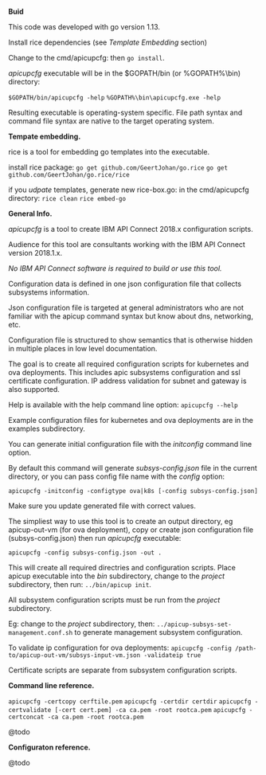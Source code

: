 **Buid**

This code was developed with go version 1.13.

Install rice dependencies (see *Template Embedding* section)

Change to the cmd/apicupcfg: then `go install`.

*apicupcfg* executable will be in the $GOPATH/bin (or %GOPATH%\bin) directory:

`$GOPATH/bin/apicupcfg -help`
`%GOPATH%\bin\apicupcfg.exe -help`

Resulting executable is operating-system specific. 
File path syntax and command file syntax are native to the target operating system.

**Tempate embedding.**

rice is a tool for embedding go templates into the executable.

install rice package:
`go get github.com/GeertJohan/go.rice`
`go get github.com/GeertJohan/go.rice/rice`

if you *udpate* templates, generate new rice-box.go:
in the cmd/apicupcfg directory:
`rice clean`
`rice embed-go`

**General Info.**

*apicupcfg* is a tool to create IBM API Connect 2018.x configuration scripts.

Audience for this tool are consultants working with the IBM API Connect version 2018.1.x.

*No IBM API Connect software is required to build or use this tool.*

Configuration data is defined in one json configuration file that collects subsystems
information. 

Json configuration file is targeted at general administrators who are not familiar with the
apicup command syntax but know about dns, networking, etc.

Configuration file is structured to show semantics that is otherwise hidden in multiple 
places in low level documentation.

The goal is to create all required configuration scripts for kubernetes and ova deployments.
This includes apic subsystems configuration and ssl certificate configuration. IP address 
validation for subnet and gateway is also supported.

Help is available with the help command line option:
`apicupcfg --help`

Example configuration files for kubernetes and ova deployments are in the examples subdirectory.

You can generate initial configuration file with the *initconfig* command line option.

By default this command will generate *subsys-config.json* file in the current directory, or
you can pass config file name with the *config* option:

`apicupcfg -initconfig -configtype ova|k8s [-config subsys-config.json]`

Make sure you update generated file with correct values.

The simpliest way to use this tool is to create an output directory, eg apicup-out-vm (for ova
deployment), copy or create json configuration file (subsys-config.json) then run *apicupcfg* 
executable:

`apicupcfg -config subsys-config.json -out .`

This will create all required directries and configuration scripts.
Place apicup executable into the *bin* subdirectory, change to the *project* subdirectory, then run:
`../bin/apicup init`. 

All subsystem configuration scripts must be run from the *project* subdirectory.

Eg: change to the *project* subdirectory, then: `../apicup-subsys-set-management.conf.sh`
to generate management subsystem configuration.

To validate ip configuration for ova deployments:
`apicupcfg -config /path-to/apicup-out-vm/subsys-input-vm.json -validateip true`

Certificate scripts are separate from subsystem configuration scripts.

**Command line reference.**

`apicupcfg -certcopy cerftile.pem`
`apicupcfg -certdir certdir`
`apicupcfg -certvalidate [-cert cert.pem] -ca ca.pem -root rootca.pem`
`apicupcfg -certconcat -ca ca.pem -root rootca.pem`

@todo

**Configuraton reference.**

@todo

